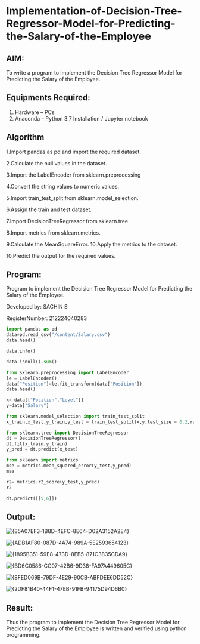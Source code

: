 # Implementation-of-Decision-Tree-Regressor-Model-for-Predicting-the-Salary-of-the-Employee

## AIM:
To write a program to implement the Decision Tree Regressor Model for Predicting the Salary of the Employee.

## Equipments Required:
1. Hardware – PCs
2. Anaconda – Python 3.7 Installation / Jupyter notebook

## Algorithm
1.Import pandas as pd and import the required dataset.

2.Calculate the null values in the dataset.

3.Import the LabelEncoder from sklearn.preprocessing

4.Convert the string values to numeric values.

5.Import train_test_split from sklearn.model_selection.

6.Assign the train and test dataset.

7.Import DecisionTreeRegressor from sklearn.tree.

8.Import metrics from sklearn.metrics.

9.Calculate the MeanSquareError. 10.Apply the metrics to the dataset.

10.Predict the output for the required values.

## Program:

Program to implement the Decision Tree Regressor Model for Predicting the Salary of the Employee.

Developed by: SACHIN S

RegisterNumber:  212224040283  

```python
import pandas as pd
data=pd.read_csv("/content/Salary.csv")
data.head()

data.info()

data.isnull().sum()

from sklearn.preprocessing import LabelEncoder
le = LabelEncoder()
data["Position"]=le.fit_transform(data["Position"])
data.head()

x= data[["Position","Level"]]
y=data["Salary"]

from sklearn.model_selection import train_test_split
x_train,x_test,y_train,y_test = train_test_split(x,y,test_size = 0.2,random_state = 2)

from sklearn.tree import DecisionTreeRegressor
dt = DecisionTreeRegressor()
dt.fit(x_train,y_train)
y_pred = dt.predict(x_test)

from sklearn import metrics
mse = metrics.mean_squared_error(y_test,y_pred)
mse

r2= metrics.r2_score(y_test,y_pred)
r2

dt.predict([[5,6]])

```

## Output:
![{85A07EF3-1B8D-4EFC-8E64-D02A3152A2E4}](https://github.com/user-attachments/assets/8367b62d-a97b-4af1-b994-ef8f18ed8f17)

![{ADB1AF80-087D-4A74-989A-5E2593654123}](https://github.com/user-attachments/assets/fdd2b0ed-6ea8-4d15-b4c9-2ee6d0ea22ce)

![{1895B351-59E8-473D-8EB5-871C3835CDA9}](https://github.com/user-attachments/assets/38fc8dd2-bbc5-4c6b-973a-ee2f053736b3)

![{BD6C0586-CC07-42B6-9D38-FA97A449605C}](https://github.com/user-attachments/assets/17770d3f-61d3-41f1-8b1b-4f7f15fe0a2b)

![{8FED069B-79DF-4E29-90CB-ABFDEE6DD52C}](https://github.com/user-attachments/assets/1213a3bf-e900-462d-956d-4fde69a7393c)

![{2DF81B40-44F1-47EB-91FB-94175D94D6B0}](https://github.com/user-attachments/assets/946f78b3-f91b-440f-9026-7c4f5aa9d785)


## Result:
Thus the program to implement the Decision Tree Regressor Model for Predicting the Salary of the Employee is written and verified using python programming.

